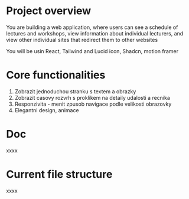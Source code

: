 # Project overview 
You are building a web application, where users can see a schedule of lectures and workshops, view information about individual lecturers, and view other individual sites that redirect them to other websites

You will be usin React, Tailwind and Lucid icon, Shadcn, motion framer

# Core functionalities
1. Zobrazit jednoduchou stranku s textem a obrazky
2. Zobrazit casovy rozvrh s proklikem na detaily udalosti a recnika
3. Responzivita - menit zpusob navigace podle velikosti obrazovky
4. Elegantni design, animace

# Doc
xxxx

# Current file structure
xxxx